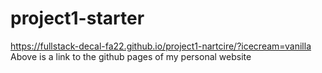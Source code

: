# project1-starter
https://fullstack-decal-fa22.github.io/project1-nartcire/?icecream=vanilla
Above is a link to the github pages of my personal website
